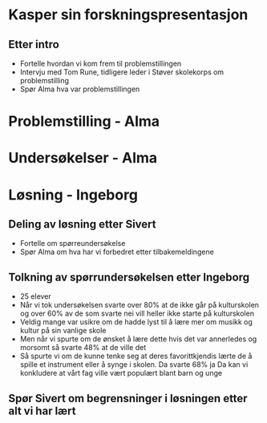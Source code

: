 # Kasper sin forskningspresentasjon

## Etter intro
* Fortelle hvordan vi kom frem til problemstillingen
* Intervju med Tom Rune, tidligere leder i Støver skolekorps om problemstilling
* Spør Alma hva var problemstillingen

# Problemstilling - Alma

# Undersøkelser - Alma

# Løsning - Ingeborg

## Deling av løsning etter Sivert
* Fortelle om spørreundersøkelse
* Spør Alma om hva har vi forbedret etter tilbakemeldingene

## Tolkning av spørrundersøkelsen etter Ingeborg
- 25 elever
- Når vi tok undersøkelsen svarte over 80% at de ikke går på kulturskolen og over 60% av de som svarte nei vill heller ikke starte på kulturskolen
- Veldig mange var usikre om de hadde lyst til å lære mer om musikk og kultur på sin vanlige skole
- Men når vi spurte om de ønsket å lære dette hvis det var annerledes og morsomt så svarte 48% at de ville det
- Så spurte vi om de kunne tenke seg at deres favorittkjendis lærte de å spille et instrument eller å synge i skolen. Da svarte 68% ja
Da kan vi konkludere at vårt fag ville vært populært blant barn og unge

## Spør Sivert om begrensninger i løsningen etter alt vi har lært

